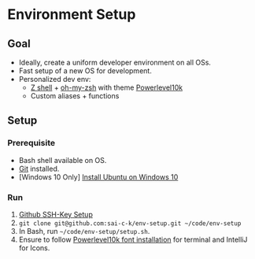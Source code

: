 # Environment Setup

## Goal
- Ideally, create a uniform developer environment on all OSs.
- Fast setup of a new OS for development.
- Personalized dev env:
    - [Z shell](http://zsh.sourceforge.net/) + [oh-my-zsh](https://ohmyz.sh/) with theme [Powerlevel10k](https://github.com/romkatv/powerlevel10k)
    - Custom aliases + functions
    
## Setup

### Prerequisite

- Bash shell available on OS.
- [Git](https://git-scm.com/) installed.
- [Windows 10 Only] [Install Ubuntu on Windows 10](https://ubuntu.com/tutorials/ubuntu-on-windows)

### Run
1. [Github SSH-Key Setup](https://docs.github.com/en/github/authenticating-to-github/generating-a-new-ssh-key-and-adding-it-to-the-ssh-agent) 
2. `git clone git@github.com:sai-c-k/env-setup.git ~/code/env-setup`
3. In Bash, run `~/code/env-setup/setup.sh`.
4. Ensure to follow [Powerlevel10k font installation](https://github.com/romkatv/powerlevel10k#manual-font-installation) for terminal and IntelliJ for Icons.
